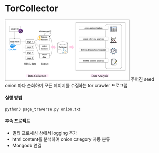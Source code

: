# TorCollector

<img src="images/design.png" alt="collectorDesign" width="400">
주어진 seed onion 마다 순회하며 모든 페이지를 수집하는 tor crawler 프로그램  

#### 실행 방법
~~~
python3 page_traverse.py onion.txt
~~~

#### 후속 프로젝트
- 멀티 프로세싱 상에서 logging 추가  
- html content를 분석하여 onion category 자동 분류  
- Mongodb 연결  

